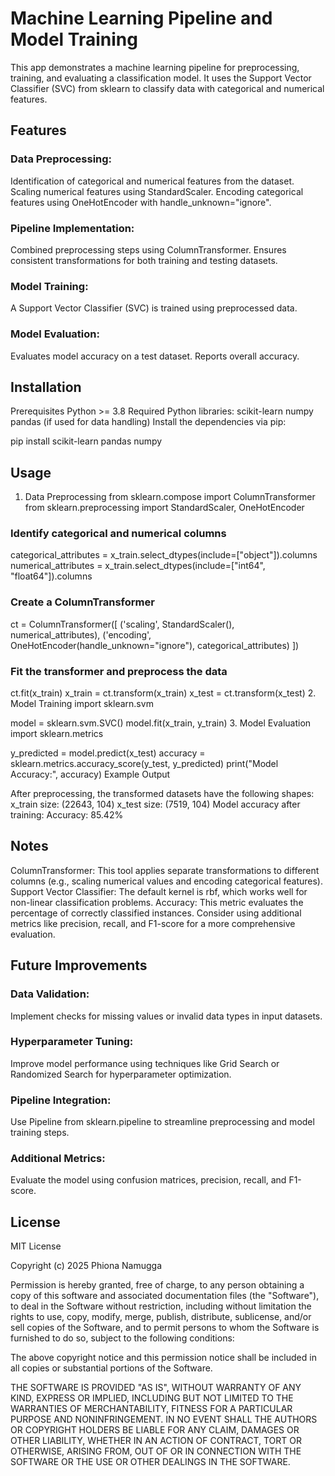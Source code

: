 # Machine Learning Pipeline and Model Training 

This app demonstrates a machine learning pipeline for preprocessing, training, and evaluating a classification model. It uses the Support Vector Classifier (SVC) from sklearn to classify data with categorical and numerical features.

## Features
### Data Preprocessing:
Identification of categorical and numerical features from the dataset.
Scaling numerical features using StandardScaler.
Encoding categorical features using OneHotEncoder with handle_unknown="ignore".

### Pipeline Implementation:
Combined preprocessing steps using ColumnTransformer.
Ensures consistent transformations for both training and testing datasets.

### Model Training:
A Support Vector Classifier (SVC) is trained using preprocessed data.

### Model Evaluation:
Evaluates model accuracy on a test dataset.
Reports overall accuracy.

## Installation

Prerequisites
Python >= 3.8
Required Python libraries:
scikit-learn
numpy
pandas (if used for data handling)
Install the dependencies via pip:

pip install scikit-learn pandas numpy

## Usage
1. Data Preprocessing
from sklearn.compose import ColumnTransformer
from sklearn.preprocessing import StandardScaler, OneHotEncoder

### Identify categorical and numerical columns
categorical_attributes = x_train.select_dtypes(include=["object"]).columns
numerical_attributes = x_train.select_dtypes(include=["int64", "float64"]).columns

### Create a ColumnTransformer
ct = ColumnTransformer([
    ('scaling', StandardScaler(), numerical_attributes),
    ('encoding', OneHotEncoder(handle_unknown="ignore"), categorical_attributes)
])

### Fit the transformer and preprocess the data
ct.fit(x_train)
x_train = ct.transform(x_train)
x_test = ct.transform(x_test)
2. Model Training
import sklearn.svm

model = sklearn.svm.SVC()
model.fit(x_train, y_train)
3. Model Evaluation
import sklearn.metrics

y_predicted = model.predict(x_test)
accuracy = sklearn.metrics.accuracy_score(y_test, y_predicted)
print("Model Accuracy:", accuracy)
Example Output

After preprocessing, the transformed datasets have the following shapes:
x_train size: (22643, 104)
x_test size: (7519, 104)
Model accuracy after training:
Accuracy: 85.42%

## Notes

ColumnTransformer: This tool applies separate transformations to different columns (e.g., scaling numerical values and encoding categorical features).
Support Vector Classifier: The default kernel is rbf, which works well for non-linear classification problems.
Accuracy: This metric evaluates the percentage of correctly classified instances. Consider using additional metrics like precision, recall, and F1-score for a more comprehensive evaluation.

## Future Improvements
### Data Validation:
Implement checks for missing values or invalid data types in input datasets.

### Hyperparameter Tuning:
Improve model performance using techniques like Grid Search or Randomized Search for hyperparameter optimization.

### Pipeline Integration:
Use Pipeline from sklearn.pipeline to streamline preprocessing and model training steps.

### Additional Metrics:
Evaluate the model using confusion matrices, precision, recall, and F1-score.

## License
MIT License

Copyright (c) 2025 Phiona Namugga

Permission is hereby granted, free of charge, to any person obtaining a copy
of this software and associated documentation files (the "Software"), to deal
in the Software without restriction, including without limitation the rights
to use, copy, modify, merge, publish, distribute, sublicense, and/or sell
copies of the Software, and to permit persons to whom the Software is
furnished to do so, subject to the following conditions:

The above copyright notice and this permission notice shall be included in all
copies or substantial portions of the Software.

THE SOFTWARE IS PROVIDED "AS IS", WITHOUT WARRANTY OF ANY KIND, EXPRESS OR
IMPLIED, INCLUDING BUT NOT LIMITED TO THE WARRANTIES OF MERCHANTABILITY,
FITNESS FOR A PARTICULAR PURPOSE AND NONINFRINGEMENT. IN NO EVENT SHALL THE
AUTHORS OR COPYRIGHT HOLDERS BE LIABLE FOR ANY CLAIM, DAMAGES OR OTHER
LIABILITY, WHETHER IN AN ACTION OF CONTRACT, TORT OR OTHERWISE, ARISING FROM,
OUT OF OR IN CONNECTION WITH THE SOFTWARE OR THE USE OR OTHER DEALINGS IN THE
SOFTWARE.